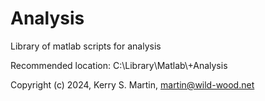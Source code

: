 # Analysis
Library of matlab scripts for analysis

Recommended location: C:\\Library\\Matlab\\+Analysis

Copyright (c) 2024, Kerry S. Martin, martin@wild-wood.net